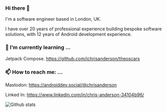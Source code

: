 ### Hi there 👋

I'm a software engineer based in London, UK.

I have over 20 years of professional experience building bespoke software solutions, with 12 years of Android development experience.

###  🌱 I’m currently learning ...

Jetpack Compose. https://github.com/ichrisanderson/theoscars

### 📫 How to reach me: ...

Mastodon: https://androiddev.social/@chrisanderson

Linked In: https://www.linkedin.com/in/chris-anderson-34104b96/

![Github stats](https://github-readme-stats.vercel.app/api?username=ichrisanderson&theme=dark&show_icons=true&count_private=true)
